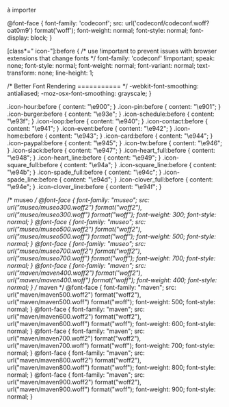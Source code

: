 à importer

@font-face {
  font-family: 'codeconf';
  src:  url('codeconf/codeconf.woff?oat0m9') format('woff');
  font-weight: normal;
  font-style: normal;
  font-display: block;
}

[class^="icon-"]:before,
[class*=" icon-"]:before {
  /* use !important to prevent issues with browser extensions that change fonts */
  font-family: 'codeconf' !important;
  speak: none;
  font-style: normal;
  font-weight: normal;
  font-variant: normal;
  text-transform: none;
  line-height: 1;

  /* Better Font Rendering =========== */
  -webkit-font-smoothing: antialiased;
  -moz-osx-font-smoothing: grayscale;
}

.icon-hour:before {
  content: "\e900";
}
.icon-pin:before {
  content: "\e901";
}
.icon-burger:before {
  content: "\e93e";
}
.icon-schedule:before {
  content: "\e93f";
}
.icon-loop:before {
  content: "\e940";
}
.icon-contact:before {
  content: "\e941";
}
.icon-event:before {
  content: "\e942";
}
.icon-home:before {
  content: "\e943";
}
.icon-card:before {
  content: "\e944";
}
.icon-paypal:before {
  content: "\e945";
}
.icon-tw:before {
  content: "\e946";
}
.icon-slack:before {
  content: "\e947";
}
.icon-heart_full:before {
  content: "\e948";
}
.icon-heart_line:before {
  content: "\e949";
}
.icon-square_full:before {
  content: "\e94a";
}
.icon-square_line:before {
  content: "\e94b";
}
.icon-spade_full:before {
  content: "\e94c";
}
.icon-spade_line:before {
  content: "\e94d";
}
.icon-clover_full:before {
  content: "\e94e";
}
.icon-clover_line:before {
  content: "\e94f";
}

/* museo */
@font-face {
  font-family: "museo";
  src: url("museo/museo300.woff2") format("woff2"),
       url("museo/museo300.woff") format("woff");
  font-weight: 300;
  font-style: normal;
}
@font-face {
  font-family: "museo";
  src: url("museo/museo500.woff2") format("woff2"),
       url("museo/museo500.woff") format("woff");
  font-weight: 500;
  font-style: normal;
}
@font-face {
  font-family: "museo";
  src: url("museo/museo700.woff2") format("woff2"),
       url("museo/museo700.woff") format("woff");
  font-weight: 700;
  font-style: normal;
}
@font-face {
  font-family: "maven";
  src: url("maven/maven400.woff2") format("woff2"),
       url("maven/maven400.woff") format("woff");
  font-weight: 400;
  font-style: normal;
}
/* maven */
@font-face {
  font-family: "maven";
  src: url("maven/maven500.woff2") format("woff2"),
       url("maven/maven500.woff") format("woff");
  font-weight: 500;
  font-style: normal;
}
@font-face {
  font-family: "maven";
  src: url("maven/maven600.woff2") format("woff2"),
       url("maven/maven600.woff") format("woff");
  font-weight: 600;
  font-style: normal;
}
@font-face {
  font-family: "maven";
  src: url("maven/maven700.woff2") format("woff2"),
       url("maven/maven700.woff") format("woff");
  font-weight: 700;
  font-style: normal;
}
@font-face {
  font-family: "maven";
  src: url("maven/maven800.woff2") format("woff2"),
       url("maven/maven800.woff") format("woff");
  font-weight: 800;
  font-style: normal;
}
@font-face {
  font-family: "maven";
  src: url("maven/maven900.woff2") format("woff2"),
       url("maven/maven900.woff") format("woff");
  font-weight: 900;
  font-style: normal;
}
